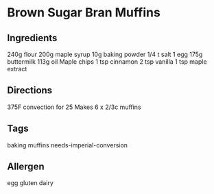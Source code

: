 # Brown Sugar Bran Muffins

## Ingredients
240g flour
200g maple syrup 
10g baking powder
1/4 t salt
1 egg
175g buttermilk
113g oil
Maple chips
1 tsp cinnamon
2 tsp vanilla
1 tsp maple extract

## Directions
375F convection for 25
Makes 6 x 2/3c muffins

## Tags
baking muffins needs-imperial-conversion

## Allergen
egg gluten dairy